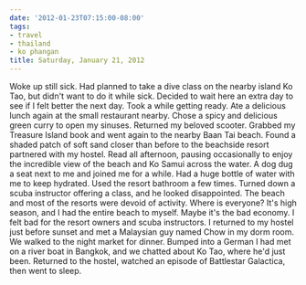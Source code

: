 ```yaml
---
date: '2012-01-23T07:15:00-08:00'
tags:
- travel
- thailand
- ko phangan
title: Saturday, January 21, 2012
---
```


Woke up still sick. Had planned to take a dive class on the nearby island Ko Tao, but didn't want to do it while sick. Decided to wait here an extra day to see if I felt better the next day. Took a while getting ready. Ate a delicious lunch again at the small restaurant nearby. Chose a spicy and delicious green curry to open my sinuses. Returned my beloved scooter. Grabbed my Treasure Island book and went again to the nearby Baan Tai beach. Found a shaded patch of soft sand closer than before to the beachside resort partnered with my hostel. Read all afternoon, pausing occasionally to enjoy the incredible view of the beach and Ko Samui across the water. A dog dug a seat next to me and joined me for a while. Had a huge bottle of water with me to keep hydrated. Used the resort bathroom a few times. Turned down a scuba instructor offering a class, and he looked disappointed. The beach and most of the resorts were devoid of activity. Where is everyone? It's high season, and I had the entire beach to myself. Maybe it's the bad economy. I felt bad for the resort owners and scuba instructors. I returned to my hostel just before sunset and met a Malaysian guy named Chow in my dorm room. We walked to the night market for dinner. Bumped into a German I had met on a river boat in Bangkok, and we chatted about Ko Tao, where he'd just been. Returned to the hostel, watched an episode of Battlestar Galactica, then went to sleep.

